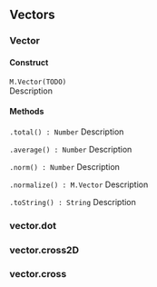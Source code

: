 ## Vectors


### Vector

#### Construct

`M.Vector(TODO)`  
Description

#### Methods

`.total() : Number`
Description

`.average() : Number`
Description

`.norm() : Number`
Description

`.normalize() : M.Vector`
Description

`.toString() : String`
Description

### vector.dot

### vector.cross2D

### vector.cross
